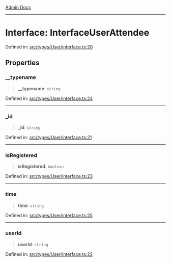 [Admin Docs](/)

***

# Interface: InterfaceUserAttendee

Defined in: [src/types/User/interface.ts:20](https://github.com/PalisadoesFoundation/talawa-admin/blob/main/src/types/User/interface.ts#L20)

## Properties

### \_\_typename

> **\_\_typename**: `string`

Defined in: [src/types/User/interface.ts:24](https://github.com/PalisadoesFoundation/talawa-admin/blob/main/src/types/User/interface.ts#L24)

***

### \_id

> **\_id**: `string`

Defined in: [src/types/User/interface.ts:21](https://github.com/PalisadoesFoundation/talawa-admin/blob/main/src/types/User/interface.ts#L21)

***

### isRegistered

> **isRegistered**: `boolean`

Defined in: [src/types/User/interface.ts:23](https://github.com/PalisadoesFoundation/talawa-admin/blob/main/src/types/User/interface.ts#L23)

***

### time

> **time**: `string`

Defined in: [src/types/User/interface.ts:25](https://github.com/PalisadoesFoundation/talawa-admin/blob/main/src/types/User/interface.ts#L25)

***

### userId

> **userId**: `string`

Defined in: [src/types/User/interface.ts:22](https://github.com/PalisadoesFoundation/talawa-admin/blob/main/src/types/User/interface.ts#L22)
